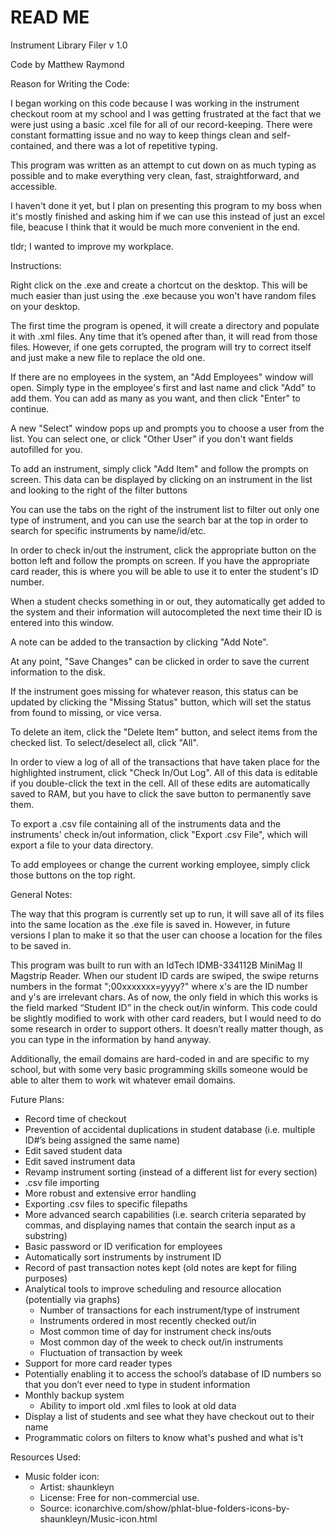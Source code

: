 # READ ME

Instrument Library Filer v 1.0

Code by Matthew Raymond

Reason for Writing the Code:

I began working on this code because I was working in the instrument checkout room at my school and
I was getting frustrated at the fact that we were just using a basic .xcel file for all of our
record-keeping. There were constant formatting issue and no way to keep things clean and
self-contained, and there was a lot of repetitive typing.

This program was written as an attempt to cut down on as much typing as possible and to make
everything very clean, fast, straightforward, and accessible.

I haven't done it yet, but I plan on presenting this program to my boss when it's mostly finished
and asking him if we can use this instead of just an excel file, beacuse I think that it would be
much more convenient in the end.

tldr; I wanted to improve my workplace.


Instructions:

Right click on the .exe and create a chortcut on the desktop. This will be much easier than just
using the .exe because you won't have random files on your desktop.

The first time the program is opened, it will create a directory and populate it with .xml files.
Any time that it’s opened after than, it will read from those files. However, if one gets corrupted,
the program will try to correct itself and just make a new file to replace the old one.

If there are no employees in the system, an "Add Employees" window will open. Simply type in the
employee's first and last name and click "Add" to add them. You can add as many as you want, and
then click "Enter" to continue.

A new "Select" window pops up and prompts you to choose a user from the list. You can select one,
or click "Other User" if you don't want fields autofilled for you.

To add an instrument, simply click "Add Item" and follow the prompts on screen. This data can be
displayed by clicking on an instrument in the list and looking to the right of the filter buttons

You can use the tabs on the right of the instrument list to filter out only one type of instrument,
and you can use the search bar at the top in order to search for specific instruments by
name/id/etc.

In order to check in/out the instrument, click the appropriate button on the botton left and follow
the prompts on screen. If you have the appropriate card reader, this is where you will be able to
use it to enter the student's ID number.

When a student checks something in or out, they automatically get added to the system and their
information will autocompleted the next time their ID is entered into this window.

A note can be added to the transaction by clicking "Add Note".

At any point, "Save Changes" can be clicked in order to save the current information to the disk.

If the instrument goes missing for whatever reason, this status can be updated by clicking the
"Missing Status" button, which will set the status from found to missing, or vice versa.

To delete an item, click the "Delete Item" button, and select items from the checked list. To
select/deselect all, click "All".

In order to view a log of all of the transactions that have taken place for the highlighted
instrument, click "Check In/Out Log". All of this data is editable if you double-click the text in
the cell. All of these edits are automatically saved to RAM, but you have to click the save button
to permanently save them.

To export a .csv file containing all of the instruments data and the instruments' check in/out
information, click "Export .csv File", which will export a file to your data directory.

To add employees or change the current working employee, simply click those buttons on the top
right.



General Notes:

The way that this program is currently set up to run, it will save all of its files into the same
location as the .exe file is saved in. However, in future versions I plan to make it so that the
user can choose a location for the files to be saved in.

This program was built to run with an IdTech IDMB-334112B MiniMag II Magstrip Reader.
When our student ID cards are swiped, the swipe returns numbers in the format ";00xxxxxxx=yyyy?"
where x's are the ID number and y's are irrelevant chars. As of now, the only field in which this
works is the field marked “Student ID” in the check out/in winform. This code could be slightly
modified to work with other card readers, but I would need to do some research in order to support
others. It doesn’t really matter though, as you can type in the information by hand anyway.

Additionally, the email domains are hard-coded in and are specific to my school, but with some very
basic programming skills someone would be able to alter them to work wit whatever email domains.


Future Plans:
- Record time of checkout
- Prevention of accidental duplications in student database (i.e. multiple ID#’s being assigned the
  same name)
- Edit saved student data
- Edit saved instrument data
- Revamp instrument sorting (instead of a different list for every section)
- .csv file importing
- More robust and extensive error handling
- Exporting .csv files to specific filepaths
- More advanced search capabilities (i.e. search criteria separated by commas, and displaying
  names that contain the search input as a substring)
- Basic password or ID verification for employees
- Automatically sort instruments by instrument ID
- Record of past transaction notes kept (old notes are kept for filing purposes)
- Analytical tools to improve scheduling and resource allocation (potentially via graphs)
  - Number of transactions for each instrument/type of instrument
  - Instruments ordered in most recently checked out/in
  - Most common time of day for instrument check ins/outs
  - Most common day of the week to check out/in instruments
  - Fluctuation of transaction by week
- Support for more card reader types
- Potentially enabling it to access the school’s database of ID numbers so that you don’t ever
  need to type in student information
- Monthly backup system
  - Ability to import old .xml files to look at old data
- Display a list of students and see what they have checkout out to their name
- Programmatic colors on filters to know what's pushed and what is't


Resources Used:
- Music folder icon:
  - Artist: shaunkleyn
  - License: Free for non-commercial use.
  - Source: iconarchive.com/show/phlat-blue-folders-icons-by-shaunkleyn/Music-icon.html
